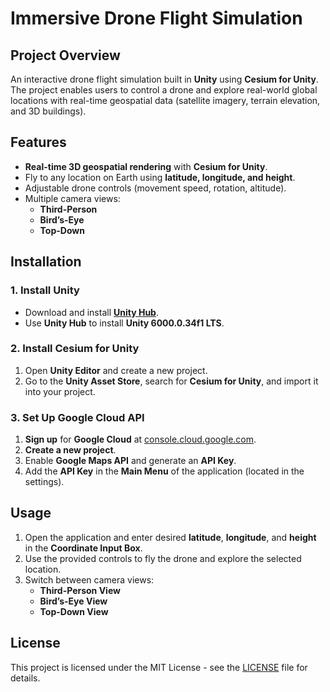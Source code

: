 # **Immersive Drone Flight Simulation**

## **Project Overview**

An interactive drone flight simulation built in **Unity** using **Cesium for Unity**. The project enables users to control a drone and explore real-world global locations with real-time geospatial data (satellite imagery, terrain elevation, and 3D buildings).

## **Features**
- **Real-time 3D geospatial rendering** with **Cesium for Unity**.
- Fly to any location on Earth using **latitude, longitude, and height**.
- Adjustable drone controls (movement speed, rotation, altitude).
- Multiple camera views:
  - **Third-Person**
  - **Bird’s-Eye**
  - **Top-Down**

## **Installation**

### **1. Install Unity**
- Download and install **[Unity Hub](https://unity.com/download)**.
- Use **Unity Hub** to install **Unity 6000.0.34f1 LTS**.

### **2. Install Cesium for Unity**
1. Open **Unity Editor** and create a new project.
2. Go to the **Unity Asset Store**, search for **Cesium for Unity**, and import it into your project.

### **3. Set Up Google Cloud API**
1. **Sign up** for **Google Cloud** at [console.cloud.google.com](https://console.cloud.google.com/).
2. **Create a new project**.
3. Enable **Google Maps API** and generate an **API Key**.
4. Add the **API Key** in the **Main Menu** of the application (located in the settings).

## **Usage**
1. Open the application and enter desired **latitude**, **longitude**, and **height** in the **Coordinate Input Box**.
2. Use the provided controls to fly the drone and explore the selected location.
3. Switch between camera views:
   - **Third-Person View**
   - **Bird’s-Eye View**
   - **Top-Down View**

## **License**
This project is licensed under the MIT License - see the [LICENSE](LICENSE) file for details.

